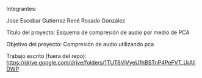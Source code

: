 Integrantes:

Jose Escobar Gutierrez
René Rosado González

Título del proyecto: Esquema de compresión de audio por medio de PCA

Objetivo del proyecto: Compresión de audio utilizando pca

Trabajo escrito (fuera del repo): https://drive.google.com/drive/folders/1TUT6VjVyeU1hBSTnP4PeFVT_UrAlIDWP
